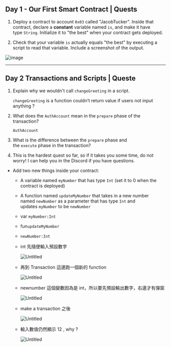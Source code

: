 ## Day 1 - Our First Smart Contract | Quests

1. Deploy a contract to account `0x03` called "JacobTucker". Inside that contract, declare a **constant** variable named `is`, and make it have type `String`. Initialize it to "the best" when your contract gets deployed.

3. Check that your variable `is` actually equals "the best" by executing a script to read that variable. Include a screenshot of the output.

![image](https://user-images.githubusercontent.com/48922178/174787105-501bbde3-4d74-4f7a-9500-81894e926749.png)

---

## Day 2 Transactions and Scripts | Queste

1. Explain why we wouldn't call `changeGreeting` in a script.
    
    `changeGreeting` is a function couldn’t return value if users not input anything ?
    
2. What does the `AuthAccount` mean in the `prepare` phase of the transaction?
    
    `AuthAccount` 
    
3. What is the difference between the `prepare` phase and the `execute` phase in the transaction?
    
    
4. This is the hardest quest so far, so if it takes you some time, do not worry! I can help you in the Discord if you have questions.
    
    
- Add two new things inside your contract:
    - A variable named `myNumber` that has type `Int` (set it to 0 when the contract is deployed)
    - A function named `updateMyNumber` that takes in a new number named `newNumber` as a parameter that has type `Int` and updates `myNumber` to be `newNumber`
    
    - var `myNumber:Int`
    - fun`updateMyNumber`
    - `newNumber:Int`
    - int 先隨便輸入預設數字
        
        ![Untitled](https://s3-us-west-2.amazonaws.com/secure.notion-static.com/c794326d-e517-46d2-9340-50037f0f359d/Untitled.png)
        
    - 再到 Transaction 這邊跑一個新的 function
        
        ![Untitled](https://s3-us-west-2.amazonaws.com/secure.notion-static.com/bfaadb84-e909-4a59-aa2b-cdeb4e7cccde/Untitled.png)
        
    - newnumber 這個變數因為是 int，所以要先預設輸出數字，右邊才有彈窗
        
        ![Untitled](https://s3-us-west-2.amazonaws.com/secure.notion-static.com/9da62e52-5458-4ca4-b42f-f804cbc2630f/Untitled.png)
        
    - make a transaction 之後
        
        ![Untitled](https://s3-us-west-2.amazonaws.com/secure.notion-static.com/98c8facc-7d37-458a-b013-f4875beb04e1/Untitled.png)
        
    - 輸入數值仍然顯示 12 , why ?
        
        ![Untitled](https://s3-us-west-2.amazonaws.com/secure.notion-static.com/a50765ee-23d2-4d9d-844a-85bb667068be/Untitled.png)

